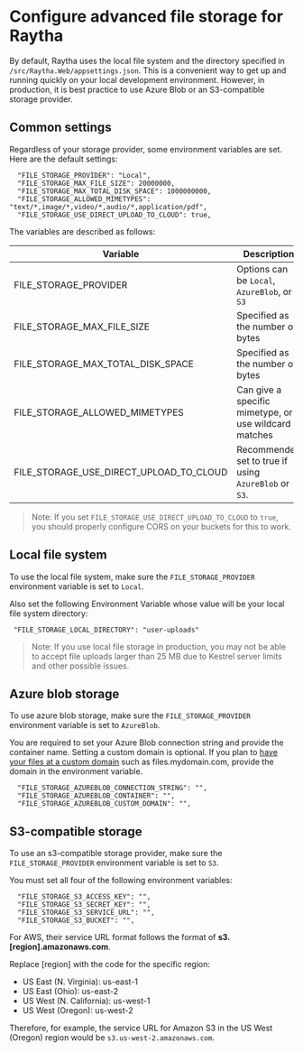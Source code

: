 # Configure advanced file storage for Raytha

By default, Raytha uses the local file system and the directory specified in `/src/Raytha.Web/appsettings.json`. This is a convenient way to get up and running quickly on your local development environment. However, in production, it is best practice to use Azure Blob or an S3-compatible storage provider.

## Common settings

Regardless of your storage provider, some environment variables are set. Here are the default settings:

```
  "FILE_STORAGE_PROVIDER": "Local",
  "FILE_STORAGE_MAX_FILE_SIZE": 20000000,
  "FILE_STORAGE_MAX_TOTAL_DISK_SPACE": 1000000000,
  "FILE_STORAGE_ALLOWED_MIMETYPES": "text/*,image/*,video/*,audio/*,application/pdf",
  "FILE_STORAGE_USE_DIRECT_UPLOAD_TO_CLOUD": true,
```

The variables are described as follows:

| Variable                                | Description                                           |
| -----------------------------------     | ----------------------------------------------------- |
| FILE_STORAGE_PROVIDER                   | Options can be `Local`, `AzureBlob`, or `S3`          |
| FILE_STORAGE_MAX_FILE_SIZE              | Specified as the number of bytes                      |
| FILE_STORAGE_MAX_TOTAL_DISK_SPACE       | Specified as the number of bytes                      |
| FILE_STORAGE_ALLOWED_MIMETYPES          | Can give a specific mimetype, or use wildcard matches |
| FILE_STORAGE_USE_DIRECT_UPLOAD_TO_CLOUD | Recommended set to true if using `AzureBlob` or `S3`. |

> Note: If you set `FILE_STORAGE_USE_DIRECT_UPLOAD_TO_CLOUD` to `true`, you should properly configure CORS on your buckets for this to work.

## Local file system

To use the local file system, make sure the `FILE_STORAGE_PROVIDER` environment variable is set to `Local`.

Also set the following Environment Variable whose value will be your local file system directory:

```
 "FILE_STORAGE_LOCAL_DIRECTORY": "user-uploads"
```

> Note: If you use local file storage in production, you may not be able to accept file uploads larger than 25 MB due to Kestrel server limits and other possible issues.

## Azure blob storage

To use azure blob storage, make sure the `FILE_STORAGE_PROVIDER` environment variable is set to `AzureBlob`.

You are required to set your Azure Blob connection string and provide the container name. Setting a custom domain is optional. If you plan to [have your files at a custom domain](https://raytha.com/blog/Setup-custom-domain-on-Azure-Blob-Storage-behind-reverse-proxy) such as files.mydomain.com, provide the domain in the environment variable.

```
  "FILE_STORAGE_AZUREBLOB_CONNECTION_STRING": "",
  "FILE_STORAGE_AZUREBLOB_CONTAINER": "",
  "FILE_STORAGE_AZUREBLOB_CUSTOM_DOMAIN": "",
```

## S3-compatible storage
To use an s3-compatible storage provider, make sure the `FILE_STORAGE_PROVIDER` environment variable is set to `S3`.

You must set all four of the following environment variables:

```
  "FILE_STORAGE_S3_ACCESS_KEY": "",
  "FILE_STORAGE_S3_SECRET_KEY": "",
  "FILE_STORAGE_S3_SERVICE_URL": "",
  "FILE_STORAGE_S3_BUCKET": "",
```

For AWS, their service URL format follows the format of <strong>s3.[region].amazonaws.com</strong>.

Replace [region] with the code for the specific region:

* US East (N. Virginia): us-east-1
* US East (Ohio): us-east-2
* US West (N. California): us-west-1
* US West (Oregon): us-west-2

Therefore, for example, the service URL for Amazon S3 in the US West (Oregon) region would be `s3.us-west-2.amazonaws.com`.

